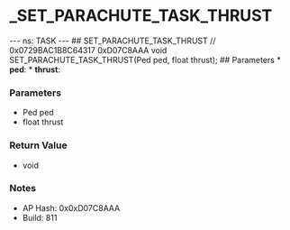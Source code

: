 # _SET_PARACHUTE_TASK_THRUST

--- ns: TASK --- ## SET_PARACHUTE_TASK_THRUST  // 0x0729BAC1B8C64317 0xD07C8AAA void SET_PARACHUTE_TASK_THRUST(Ped ped, float thrust);   ## Parameters * **ped**: * **thrust**:

### Parameters
* Ped ped
* float thrust

### Return Value
* void

### Notes
* AP Hash: 0x0xD07C8AAA
* Build: 811

